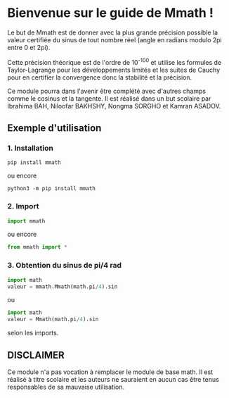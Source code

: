 # Bienvenue sur le guide de Mmath !
Le but de Mmath est de donner avec la plus grande précision possible la valeur certifiée du sinus de tout nombre réel (angle en radians modulo 2pi entre 0 et 2pi).

Cette précision théorique est de l'ordre de 10<sup>-100</sup> et utilise les formules de Taylor-Lagrange pour les développements limités et les suites de Cauchy pour en certifier la convergence donc la stabilité et la précision.

Ce module pourra dans l'avenir être complété avec d'autres champs comme le cosinus et la tangente.
Il est réalisé dans un but scolaire par Ibrahima BAH, Niloofar BAKHSHY, Nongma SORGHO et Kamran ASADOV.

## Exemple d'utilisation

### 1. Installation
```shell script
pip install mmath
``` 
ou encore
```shell script
python3 -m pip install mmath
```

### 2. Import
```python
import mmath
```
ou encore
```python
from mmath import *
```

### 3. Obtention du sinus de pi/4 rad
```python
import math
valeur = mmath.Mmath(math.pi/4).sin
```
ou
```python
import math
valeur = Mmath(math.pi/4).sin
```
selon les imports.

## DISCLAIMER
Ce module n'a pas vocation à remplacer le module de base math. Il est réalisé à titre scolaire et les auteurs ne sauraient en aucun cas être tenus responsables de sa mauvaise utilisation.